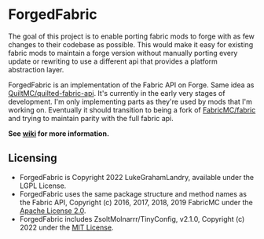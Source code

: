 # ForgedFabric

The goal of this project is to enable porting fabric mods to forge with as few changes to their codebase as possible. This would make it easy for existing fabric mods to maintain a forge version without manually porting every update or rewriting to use a different api that provides a platform abstraction layer.

ForgedFabric is an implementation of the Fabric API on Forge. Same idea as [QuiltMC/quilted-fabric-api](https://github.com/QuiltMC/quilted-fabric-api). It's currently in the early very stages of development. I'm only implementing parts as they're used by mods that I'm working on. Eventually it should transition to being a fork of [FabricMC/fabric](https://github.com/FabricMC/fabric) and trying to maintain parity with the full fabric api.

**See [wiki](https://github.com/LukeGrahamLandry/ForgedFabric/wiki) for more information.**

## Licensing

- ForgedFabric is Copyright 2022 LukeGrahamLandry, available under the LGPL License.
- ForgedFabric uses the same package structure and method names as the Fabric API, Copyright (c) 2016, 2017, 2018, 2019 FabricMC under the [Apache License 2.0](https://github.com/FabricMC/fabric/blob/1.19.2/LICENSE). 
- ForgedFabric includes ZsoltMolnarrr/TinyConfig, v2.1.0, Copyright (c) 2022 under the [MIT License](https://github.com/ZsoltMolnarrr/TinyConfig/blob/73780c6b2603a97ed2e3227874fb171cd742dad5/LICENSE).
